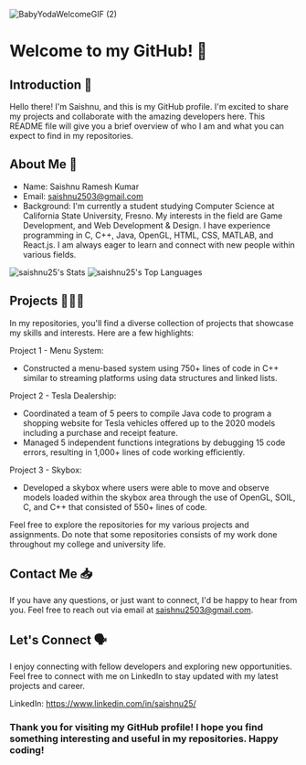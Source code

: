 ![BabyYodaWelcomeGIF (2)](https://github.com/saishnu25/saishnu25/assets/71780053/c5762069-dfec-4ead-b2dd-c47c2d5c4a56)
# Welcome to my GitHub! 👋 

## Introduction 🚀
Hello there! I'm Saishnu, and this is my GitHub profile. I'm excited to share my projects and collaborate with the amazing developers here. This README file will give you a brief overview of who I am and what you can expect to find in my repositories.

## About Me 🤔
- Name: Saishnu Ramesh Kumar
- Email: saishnu2503@gmail.com
- Background:
I'm currently a student studying Computer Science at California State University, Fresno. My interests in the field are Game Development, and Web Development & Design. I have experience programming in C, C++, Java, OpenGL, HTML, CSS, MATLAB, and React.js. I am always eager to learn and connect with new people within various fields. 

![saishnu25's Stats](https://github-readme-stats.vercel.app/api?username=saishnu25&theme=react&show_icons=true&hide_border=false&count_private=true) 
![saishnu25's Top Languages](https://github-readme-stats.vercel.app/api/top-langs/?username=saishnu25&theme=react&show_icons=true&hide_border=false&layout=compact)

## Projects 🧑🏽‍💻
In my repositories, you'll find a diverse collection of projects that showcase my skills and interests. Here are a few highlights:

Project 1 - Menu System:
- Constructed a menu-based system using 750+ lines of code in C++ similar to streaming platforms using data structures and linked lists.

Project 2 - Tesla Dealership:
- Coordinated a team of 5 peers to compile Java code to program a shopping website for Tesla vehicles offered up to the 2020 models including a purchase and receipt feature.
- Managed 5 independent functions integrations by debugging 15 code errors, resulting in 1,000+ lines of code working efficiently.

Project 3 - Skybox:
- Developed a skybox where users were able to move and observe models loaded within the skybox area through the use of OpenGL, SOIL, C, and C++ that consisted of 550+ lines of code.

Feel free to explore the repositories for my various projects and assignments. Do note that some repositories consists of my work done throughout my college and university life.

## Contact Me 📥
If you have any questions, or just want to connect, I'd be happy to hear from you. Feel free to reach out via email at saishnu2503@gmail.com.

## Let's Connect 🗣️
I enjoy connecting with fellow developers and exploring new opportunities. Feel free to connect with me on LinkedIn to stay updated with my latest projects and career. 

LinkedIn: https://www.linkedin.com/in/saishnu25/

### Thank you for visiting my GitHub profile! I hope you find something interesting and useful in my repositories. Happy coding!
